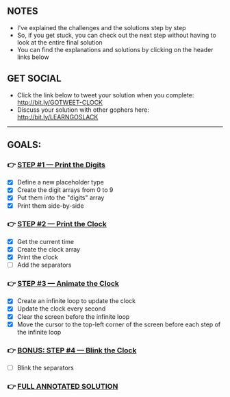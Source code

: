 ## NOTES
- I've explained the challenges and the solutions step by step
- So, if you get stuck, you can check out the next step without having to look at the entire final solution
- You can find the explanations and solutions by clicking on the header links below 

## GET SOCIAL
- Click the link below to tweet your solution when you complete: http://bit.ly/GOTWEET-CLOCK
- Discuss your solution with other gophers here: http://bit.ly/LEARNGOSLACK

---

## GOALS:

### 👉 [STEP #1 — Print the Digits](https://github.com/inancgumus/learngo/tree/master/15-project-retro-led-clock/01-printing-the-digits/)
- [X] Define a new placeholder type
- [X] Create the digit arrays from 0 to 9
- [X] Put them into the "digits" array
- [X] Print them side-by-side

### 👉 [STEP #2 — Print the Clock](https://github.com/inancgumus/learngo/tree/master/15-project-retro-led-clock/02-printing-the-clock/)
- [X] Get the current time
- [X] Create the clock array
- [X] Print the clock
- [ ] Add the separators

### 👉 [STEP #3 — Animate the Clock](https://github.com/inancgumus/learngo/tree/master/15-project-retro-led-clock/03-animating-the-clock/)
- [X] Create an infinite loop to update the clock
- [X] Update the clock every second
- [X] Clear the screen before the infinite loop
- [X] Move the cursor to the top-left corner of the screen before each
      step of the infinite loop

### 👉 [BONUS: STEP #4 — Blink the Clock](https://github.com/inancgumus/learngo/tree/master/15-project-retro-led-clock/04-blinking-the-separators/)
- [ ] Blink the separators

### 👉 [FULL ANNOTATED SOLUTION](https://github.com/inancgumus/learngo/tree/master/15-project-retro-led-clock/05-full-annotated-solution/main.go)